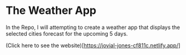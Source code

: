 # The Weather App

In the Repo, I will attempting to create a weather app that displays the selected cities forecast for the upcoming 5 days.

(Click here to see the website)[https://jovial-jones-cf811c.netlify.app/]

